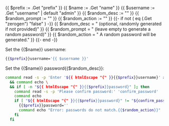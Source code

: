 <!--
user_password_prompt shortcode.
Add a username setting.
Add a prompt for user to provide a password for username.
usage: { {% snippets/user_password_prompt prefix="root_" name="administration" zerogen="false" %} }
-->
{{ $prefix := .Get "prefix" }}
{{ $name := .Get "name" }}
{{ $username := .Get "username" | default "admin" }}
{{ $random_desc := "" }}
{{ $random_prompt := "" }}
{{ $random_action := "" }}
{{- if not ( eq (.Get "zerogen") "false" ) -}}
  {{ $random_desc = " (optional, randomly generated if not provided)" }}
  {{ $random_prompt = " (leave empty to generate a random password)" }}
  {{ $random_action = " A random password will be generated." }}
{{- end -}}

Set the {{$name}} username:

```bash
{{$prefix}}username='{{ $username }}'
```

Set the {{$name}} password{{$random_desc}}:

```bash
command read -s -p 'Enter '${{ htmlEscape "{" }}{{$prefix}}username}' account password{{$random_prompt}}:' '{{$prefix}}password' \
  && command echo \
  && if [ -n "${{ htmlEscape "{" }}{{$prefix}}password}" ]; then
    command read -s -p 'Please confirm password:' 'confirm_password'
    command echo
    if [ "${{ htmlEscape "{" }}{{$prefix}}password}" != "${confirm_password}" ]; then
      {{$prefix}}password=''
      command echo "Error: passwords do not match.{{$random_action}}"
    fi
  fi
```
